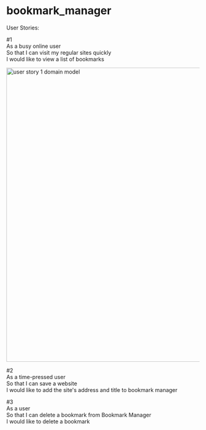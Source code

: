 # bookmark_manager


User Stories:

#1 <br />
As a busy online user <br />
So that I can visit my regular sites quickly <br />
I would like to view a list of bookmarks <br />

<img width="767" alt="user story 1 domain model" src="https://user-images.githubusercontent.com/45013014/51850556-dff46080-2319-11e9-9bf9-88ce4e681550.png">

#2 <br />
As a time-pressed user <br />
So that I can save a website <br />
I would like to add the site's address and title to bookmark manager <br />

#3 <br />
As a user <br />
So that I can delete a bookmark from Bookmark Manager <br />
I would like to delete a bookmark <br />
